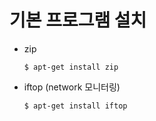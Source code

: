 # 기본 프로그램 설치
* zip
    ```
    $ apt-get install zip
    ```
* iftop (network 모니터링)
    ```
    $ apt-get install iftop
    ```